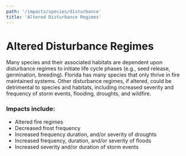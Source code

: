 ```yaml
---
path: '/impacts/species/disturbance'
title: 'Altered Disturbance Regimes'
---
```


# Altered Disturbance Regimes

Many species and their associated habitats are dependent upon disturbance regimes to initiate life cycle phases (e.g., seed release, germination, breeding). Florida has many species that only thrive in fire maintained systems. Other disturbance regimes, if altered, could be detrimental to species and habitats, including increased severity and frequency of storm events, flooding, droughts, and wildfire.

### Impacts include:

- Altered fire regimes
- Decreased frost frequency
- Increased frequency duration, and/or severity of droughts
- Increased frequency, duration, and/or severity of floods
- Increased severity and/or duration of storm events
